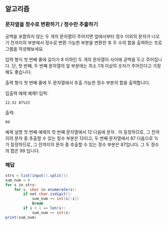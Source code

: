 ## 알고리즘

### 문자열을 정수로 변환하기 / 정수만 추출하기

공백을 포함하지 않는 두 개의 문자열이 주어지면 앞에서부터 정수 이외의 문자가 나오기 전까지의 부분에서 정수로 변환 가능한 부분을 변환한 후 두 수의 합을 출력하는 프로그램을 작성해보세요.

입력 형식
첫 번째 줄에 길이가 8 이하인 두 개의 문자열이 사이에 공백을 두고 주어집니다. 단, 첫 번째, 두 번째 문자열의 앞 부분에는 최소 1개 이상의 숫자가 주어진다고 가정해도 좋습니다.

출력 형식
첫 번째 줄에 두 문자열에서 추출 가능한 정수 부분의 합을 출력합니다.

입출력 예제
예제1
입력:

```
12.52 87%23
```
출력:
```
99
```
예제 설명
첫 번째 예제의 첫 번째 문자열에서 12 다음에 문자 . 이 등장하므로, 그 전까지의 문자 중 추출할 수 있는 정수 부분은 12이고, 두 번째 문자열에서 87 다음으로 % 가 등장하므로, 그 전까지의 문자 중 추출할 수 있는 정수 부분은 87입니다. 그 두 정수의 합은 99 입니다.

### 해답

```java
strs = list(input().split())
sum_num = 0
for s in strs:
    for i, char in enumerate(s):
        if not char.isdigit():
            sum_num += int(s[:i])
            break
        if i + 1 == len(s):
            sum_num += int(s)
print(sum_num)

```